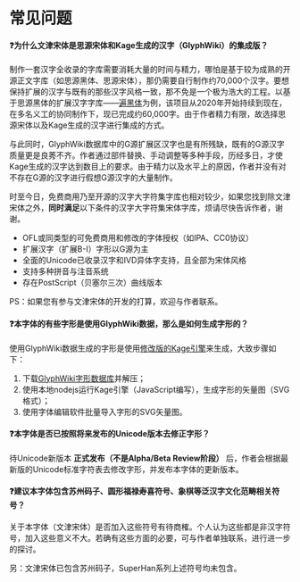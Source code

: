 # 常见问题
#### :question:为什么文津宋体是思源宋体和Kage生成的汉字（GlyphWiki）的集成版？
制作一套汉字全收录的字库需要消耗大量的时间与精力，哪怕是基于较为成熟的开源正文字库（如思源黑体、思源宋体），那仍需要自行制作约70,000个汉字。要想保持扩展的汉字与既有的那些汉字风格一致，那不免是一个极为浩大的工程。以基于思源黑体的扩展汉字字库——[遍黑体](https://github.com/Fitzgerald-Porthmouth-Koenigsegg/Plangothic-Project)为例，该项目从2020年开始持续到现在，在多名义工的协同制作下，现已完成约60,000字。由于作者精力有限，故选择思源宋体以及Kage生成的汉字进行集成的方式。

与此同时，GlyphWiki数据库中的G源扩展区汉字也是有所残缺，既有的G源汉字质量更是良莠不齐。作者通过部件替换、手动调整等多种手段，历经多日，才使Kage生成的汉字达到数目上的要求。由于精力以及水平上的原因，作者并没有对不存在G源的汉字进行假想G源汉字的大量制作。

时至今日，免费商用乃至开源的汉字大字符集字库也相对较少，如果您找到除文津宋体之外，**同时满足**以下条件的汉字大字符集宋体字库，烦请尽快告诉作者，谢谢。
- OFL或同类型的可免费商用和修改的字体授权（如IPA、CC0协议）
- 扩展汉字（扩展B-I）字形以G源为主
- 全面的Unicode已收录汉字和IVD异体字支持，且全部为宋体风格
- 支持多种拼音与注音系统
- 存在PostScript（贝塞尔三次）曲线版本

PS：如果您有参与文津宋体的开发的打算，欢迎与作者联系。
#### :question:本字体的有些字形是使用GlyphWiki数据，那么是如何生成字形的？
使用GlyphWiki数据生成的字形是使用[修改版的Kage引擎](https://github.com/ge9/kage-engine-2/)来生成，大致步骤如下：
1. 下载[GlyphWiki字形数据库](http://glyphwiki.org/dump.tar.gz)并解压；
2. 使用本地nodejs运行Kage引擎（JavaScript编写），生成字形的矢量图（SVG格式）；
3. 使用字体编辑软件批量导入字形的SVG矢量图。
#### :question:本字体是否已按照将来发布的Unicode版本去修正字形？
待Unicode新版本 **正式发布（不是Alpha/Beta Review阶段）** 后，作者会根据最新版的Unicode标准字符表去修改字形，并发布本字体的更新版本。
#### :question:建议本字体包含苏州码子、圆形福禄寿喜符号、象棋等泛汉字文化范畴相关符号？
关于本字体（文津宋体）是否加入这些符号有待商榷。个人认为这些都是非汉字符号，加入这些意义不大。若确有这些方面的必要，可与作者单独联系，进行进一步的探讨。

另：文津宋体已包含苏州码子，SuperHan系列上述符号均未包含。